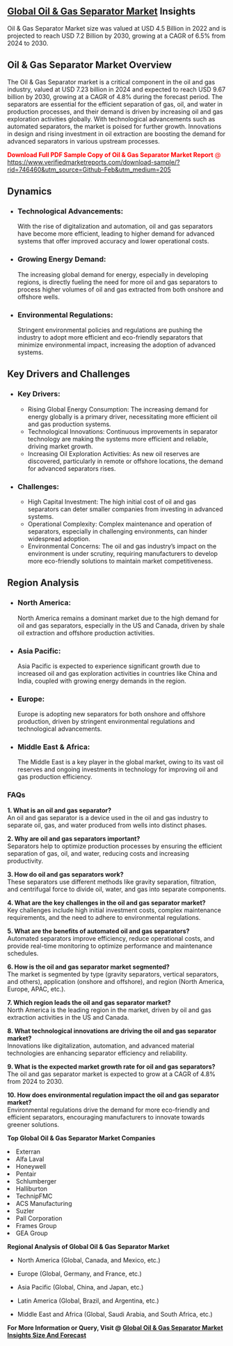 <h2><a href="https://www.verifiedmarketreports.com/download-sample/?rid=746460&amp;utm_source=Github&amp;utm_medium=205" target="_blank">Global Oil & Gas Separator Market</a> Insights</h2><p>Oil & Gas Separator Market size was valued at USD 4.5 Billion in 2022 and is projected to reach USD 7.2 Billion by 2030, growing at a CAGR of 6.5% from 2024 to 2030.</p><p> <h2>Oil & Gas Separator Market Overview</h2> <p>The Oil & Gas Separator market is a critical component in the oil and gas industry, valued at USD 7.23 billion in 2024 and expected to reach USD 9.67 billion by 2030, growing at a CAGR of 4.8% during the forecast period. The separators are essential for the efficient separation of gas, oil, and water in production processes, and their demand is driven by increasing oil and gas exploration activities globally. With technological advancements such as automated separators, the market is poised for further growth. Innovations in design and rising investment in oil extraction are boosting the demand for advanced separators in various upstream processes.</p> <p><p><span class=""><span style="color: #ff0000;"><strong>Download Full PDF Sample Copy of Oil & Gas Separator Market Report</strong> @ </span><a href="https://www.verifiedmarketreports.com/download-sample/?rid=746460&amp;utm_source=Github-Feb&amp;utm_medium=205" target="_blank">https://www.verifiedmarketreports.com/download-sample/?rid=746460&amp;utm_source=Github-Feb&amp;utm_medium=205</a></span></p></p> <h2>Dynamics</h2> <ul> <li><h3>Technological Advancements:</h3> With the rise of digitalization and automation, oil and gas separators have become more efficient, leading to higher demand for advanced systems that offer improved accuracy and lower operational costs.</li> <li><h3>Growing Energy Demand:</h3> The increasing global demand for energy, especially in developing regions, is directly fueling the need for more oil and gas separators to process higher volumes of oil and gas extracted from both onshore and offshore wells.</li> <li><h3>Environmental Regulations:</h3> Stringent environmental policies and regulations are pushing the industry to adopt more efficient and eco-friendly separators that minimize environmental impact, increasing the adoption of advanced systems.</li> </ul> <h2>Key Drivers and Challenges</h2> <ul> <li><h3>Key Drivers:</h3> <ul> <li>Rising Global Energy Consumption: The increasing demand for energy globally is a primary driver, necessitating more efficient oil and gas production systems.</li> <li>Technological Innovations: Continuous improvements in separator technology are making the systems more efficient and reliable, driving market growth.</li> <li>Increasing Oil Exploration Activities: As new oil reserves are discovered, particularly in remote or offshore locations, the demand for advanced separators rises.</li> </ul> </li> <li><h3>Challenges:</h3> <ul> <li>High Capital Investment: The high initial cost of oil and gas separators can deter smaller companies from investing in advanced systems.</li> <li>Operational Complexity: Complex maintenance and operation of separators, especially in challenging environments, can hinder widespread adoption.</li> <li>Environmental Concerns: The oil and gas industry’s impact on the environment is under scrutiny, requiring manufacturers to develop more eco-friendly solutions to maintain market competitiveness.</li> </ul> </li> </ul> <h2>Region Analysis</h2> <ul> <li><h3>North America:</h3> North America remains a dominant market due to the high demand for oil and gas separators, especially in the US and Canada, driven by shale oil extraction and offshore production activities.</li> <li><h3>Asia Pacific:</h3> Asia Pacific is expected to experience significant growth due to increased oil and gas exploration activities in countries like China and India, coupled with growing energy demands in the region.</li> <li><h3>Europe:</h3> Europe is adopting new separators for both onshore and offshore production, driven by stringent environmental regulations and technological advancements.</li> <li><h3>Middle East & Africa:</h3> The Middle East is a key player in the global market, owing to its vast oil reserves and ongoing investments in technology for improving oil and gas production efficiency.</li> </ul> <h3>FAQs</h3> <p><strong>1. What is an oil and gas separator?</strong><br>An oil and gas separator is a device used in the oil and gas industry to separate oil, gas, and water produced from wells into distinct phases.</p> <p><strong>2. Why are oil and gas separators important?</strong><br>Separators help to optimize production processes by ensuring the efficient separation of gas, oil, and water, reducing costs and increasing productivity.</p> <p><strong>3. How do oil and gas separators work?</strong><br>These separators use different methods like gravity separation, filtration, and centrifugal force to divide oil, water, and gas into separate components.</p> <p><strong>4. What are the key challenges in the oil and gas separator market?</strong><br>Key challenges include high initial investment costs, complex maintenance requirements, and the need to adhere to environmental regulations.</p> <p><strong>5. What are the benefits of automated oil and gas separators?</strong><br>Automated separators improve efficiency, reduce operational costs, and provide real-time monitoring to optimize performance and maintenance schedules.</p> <p><strong>6. How is the oil and gas separator market segmented?</strong><br>The market is segmented by type (gravity separators, vertical separators, and others), application (onshore and offshore), and region (North America, Europe, APAC, etc.).</p> <p><strong>7. Which region leads the oil and gas separator market?</strong><br>North America is the leading region in the market, driven by oil and gas extraction activities in the US and Canada.</p> <p><strong>8. What technological innovations are driving the oil and gas separator market?</strong><br>Innovations like digitalization, automation, and advanced material technologies are enhancing separator efficiency and reliability.</p> <p><strong>9. What is the expected market growth rate for oil and gas separators?</strong><br>The oil and gas separator market is expected to grow at a CAGR of 4.8% from 2024 to 2030.</p> <p><strong>10. How does environmental regulation impact the oil and gas separator market?</strong><br>Environmental regulations drive the demand for more eco-friendly and efficient separators, encouraging manufacturers to innovate towards greener solutions.</p> </p><p><strong>Top Global Oil & Gas Separator Market Companies</strong></p><div data-test-id=""><p><li>Exterran</li><li> Alfa Laval</li><li> Honeywell</li><li> Pentair</li><li> Schlumberger</li><li> Halliburton</li><li> TechnipFMC</li><li> ACS Manufacturing</li><li> Suzler</li><li> Pall Corporation</li><li> Frames Group</li><li> GEA Group</li></p><div><strong>Regional Analysis of&nbsp;Global Oil & Gas Separator Market</strong></div><ul><li dir="ltr"><p dir="ltr">North America&nbsp;(Global, Canada, and Mexico, etc.)</p></li><li dir="ltr"><p dir="ltr">Europe (Global, Germany, and France, etc.)</p></li><li dir="ltr"><p dir="ltr">Asia Pacific&nbsp;(Global, China, and Japan, etc.)</p></li><li dir="ltr"><p dir="ltr">Latin America&nbsp;(Global, Brazil, and Argentina, etc.)</p></li><li dir="ltr">Middle East and Africa&nbsp;(Global, Saudi Arabia, and South Africa, etc.)</li></ul><p><strong>For More Information or Query, Visit @&nbsp;</strong><strong><a href="https://www.verifiedmarketreports.com/product/oil-and-gas-separator-market/?utm_source=Github&amp;utm_medium=205" target="_blank">Global Oil & Gas Separator Market Insights Size And Forecast</a></strong></p></div>
